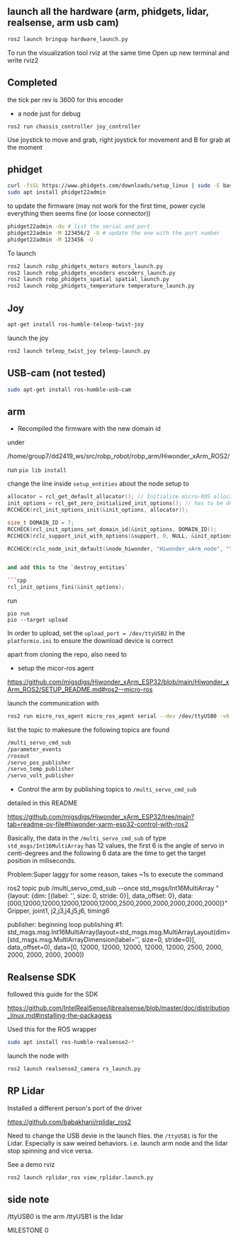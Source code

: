## launch all the hardware (arm, phidgets, lidar, realsense, arm usb cam)

```bash
ros2 launch bringup hardware_launch.py 
```

To run the visualization tool rviz at the same time 
Open up new terminal and write rviz2

## Completed


the tick per rev is 3600 for this encoder

- a node just for debug

`ros2 run chassis_controller joy_controller`

Use joystick to move and grab, right joystick for movement and B for grab at the moment


## phidget

```bash
curl -fsSL https://www.phidgets.com/downloads/setup_linux | sudo -E bash -
sudo apt install phidget22admin
```

to update the firmware
(may not work for the first time, power cycle everything then seems fine (or loose connector))
```bash
phidget22admin -du # list the serial and port
phidget22admin -M 123456/2 -U # update the one with the port number
phidget22admin -M 123456 -U
```

To launch
```bash
ros2 launch robp_phidgets_motors motors_launch.py
ros2 launch robp_phidgets_encoders encoders_launch.py
ros2 launch robp_phidgets_spatial spatial_launch.py
ros2 launch robp_phidgets_temperature temperature_launch.py
```

## Joy 

```bash
apt-get install ros-humble-teleop-twist-joy
```

launch the joy

```bash
ros2 launch teleop_twist_joy teleop-launch.py 
```

## USB-cam (not tested)

```bash
sudo apt-get install ros-humble-usb-cam
```

## arm

- Recompiled the firmware with the new domain id

under 

/home/group7/dd2419_ws/src/robp_robot/robp_arm/Hiwonder_xArm_ROS2/

run `pio lib install`

change the line inside `setup_entities` about the node setup to

```cpp
allocator = rcl_get_default_allocator(); // Initialize micro-ROS allocator
init_options = rcl_get_zero_initialized_init_options(); // has to be decleared globally
RCCHECK(rcl_init_options_init(&init_options, allocator));

size_t DOMAIN_ID = 7;
RCCHECK(rcl_init_options_set_domain_id(&init_options, DOMAIN_ID));
RCCHECK(rclc_support_init_with_options(&support, 0, NULL, &init_options, &allocator));

RCCHECK(rclc_node_init_default(&node_hiwonder, "Hiwonder_xArm_node", "", &support)); // create node


and add this to the `destroy_entities`

```cpp
rcl_init_options_fini(&init_options);
```

run

```
pio run 
pio --target upload
```

In order to upload, set the `upload_port = /dev/ttyUSB2` in the `platformio.ini` to ensure the download device is correct

apart from cloning the repo, also need to 

- setup the micor-ros agent 

https://github.com/migsdigs/Hiwonder_xArm_ESP32/blob/main/Hiwonder_xArm_ROS2/SETUP_README.md#ros2--micro-ros

launch the communication with 

```bash
ros2 run micro_ros_agent micro_ros_agent serial --dev /dev/ttyUSB0 -v6
```

list the topic to makesure the following topics are found

```bash
/multi_servo_cmd_sub
/parameter_events
/rosout
/servo_pos_publisher
/servo_temp_publisher
/servo_volt_publisher
```

- Control the arm by publishing topics to `/multi_servo_cmd_sub`

detailed in this README

https://github.com/migsdigs/Hiwonder_xArm_ESP32/tree/main?tab=readme-ov-file#hiwonder-xarm-esp32-control-with-ros2

Basically, the data in the `/multi_servo_cmd_sub` of type `std_msgs/Int16MultiArray` has 12 values, the first 6 is the angle of servo in centi-degrees
and the following 6 data are the time to get the target position in miliseconds.

Problem:Super laggy for some reason, takes ~1s to execute the command


ros2 topic pub /multi_servo_cmd_sub --once std_msgs/Int16MultiArray "{layout: {dim: [{label: '', size: 0, stride: 0}], data_offset: 0}, data: 
[000,12000,12000,12000,12000,12000,2500,2000,2000,2000,2000,2000]}"
Gripper, joint1, j2,j3,j4,j5,j6, timing6

publisher: beginning loop
publishing #1: std_msgs.msg.Int16MultiArray(layout=std_msgs.msg.MultiArrayLayout(dim=[std_msgs.msg.MultiArrayDimension(label='', size=0, stride=0)], data_offset=0), data=[0, 12000, 12000, 12000, 12000, 12000, 2500, 2000, 2000, 2000, 2000, 2000])



## Realsense SDK

followed this guide for the SDK

https://github.com/IntelRealSense/librealsense/blob/master/doc/distribution_linux.md#installing-the-packagess

Used this for the ROS wrapper

```bash
sudo apt install ros-humble-realsense2-*
```

launch the node with 
```bash
ros2 launch realsense2_camera rs_launch.py 
```

## RP Lidar

Installed a different person's port of the driver

https://github.com/babakhani/rplidar_ros2

Need to change the USB devie in the launch files. the `/ttyUSB1` is for the Lidar. Especially is saw weired behaviors. i.e. launch arm node and the lidar stop spinning and vice versa.

See a demo rviz

```bash
ros2 launch rplidar_ros view_rplidar.launch.py 
```

## side note

/ttyUSB0 is the arm
/ttyUSB1 is the lidar










MILESTONE 0 